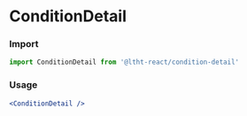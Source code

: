 
# ConditionDetail

<!-- STORY -->

### Import

```js
import ConditionDetail from '@ltht-react/condition-detail'
```

### Usage

```jsx
<ConditionDetail />
```
  